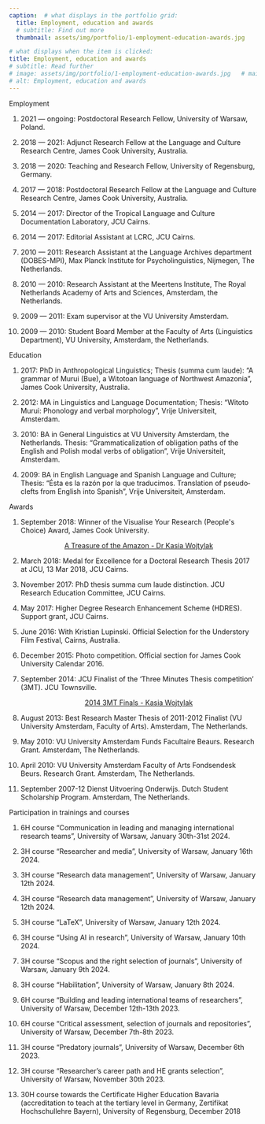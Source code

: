 ```yaml
---
caption:  # what displays in the portfolio grid:
  title: Employment, education and awards
  # subtitle: Find out more
  thumbnail: assets/img/portfolio/1-employment-education-awards.jpg

# what displays when the item is clicked:
title: Employment, education and awards
# subtitle: Read further
# image: assets/img/portfolio/1-employment-education-awards.jpg   # main image, can be a link or a file in assets/img/portfolio
# alt: Employment, education and awards
---
```


<p class="item-intro text-muted">Employment</p>

1.  2021 — ongoing: Postdoctoral Research Fellow, University of Warsaw, Poland.  

2.  2018 — 2021: Adjunct Research Fellow at the Language and Culture Research Centre, James Cook University, Australia.  

3.  2018 — 2020: Teaching and Research Fellow, University of Regensburg, Germany.

4.  2017 — 2018: Postdoctoral Research Fellow at the Language and Culture Research Centre, James Cook University, Australia.  

5.  2014 — 2017: Director of the Tropical Language and Culture Documentation Laboratory, JCU Cairns.  

6.  2014 — 2017: Editorial Assistant at LCRC, JCU Cairns.  

7.  2010 — 2011: Research Assistant at the Language Archives department (DOBES-MPI), Max Planck Institute for Psycholinguistics, Nijmegen, The Netherlands.

8.  2010 — 2010: Research Assistant at the Meertens Institute, The Royal Netherlands Academy of Arts and Sciences, Amsterdam, the Netherlands.

9.  2009 — 2011: Exam supervisor at the VU University Amsterdam.  

10. 2009 — 2010: Student Board Member at the Faculty of Arts (Linguistics Department), VU University, Amsterdam, the Netherlands.

<p class="item-intro text-muted">Education</p>

1.  2017: PhD in Anthropological Linguistics; Thesis (summa cum laude): “A grammar of Murui (Bue), a Witotoan language of Northwest Amazonia”, James Cook University, Australia.  

2.  2012: MA in Linguistics and Language Documentation; Thesis: “Witoto Murui: Phonology and verbal morphology”, Vrije Universiteit, Amsterdam.  

3.  2010: BA in General Linguistics at VU University Amsterdam, the Netherlands. Thesis: “Grammaticalization of obligation paths of the English and Polish modal verbs of obligation”, Vrije Universiteit, Amsterdam.  

4.  2009: BA in English Language and Spanish Language and Culture; Thesis: “Ésta es la razón por la que traducimos. Translation of pseudo‐clefts from English into Spanish”, Vrije Universiteit, Amsterdam.

<p class="item-intro text-muted">Awards</p>

1.  September 2018: Winner of the Visualise Your Research (People's Choice) Award, James Cook University. 
    <p style="text-align: center;">
        <i class="fab fa-youtube"></i> 
        <a href="https://www.youtube.com/watch?v=qDSH4EAx_8o" target="_blank">A Treasure of the Amazon - Dr Kasia Wojtylak</a>
    </p>

2.  March 2018: Medal for Excellence for a Doctoral Research Thesis 2017 at JCU, 13 Mar 2018, JCU Cairns.  

3.  November 2017: PhD thesis summa cum laude distinction. JCU Research Education Committee, JCU Cairns.  

4.  May 2017: Higher Degree Research Enhancement Scheme (HDRES). Support grant, JCU Cairns.  

5.  June 2016: With Kristian Lupinski. Official Selection for the Understory Film Festival, Cairns, Australia.  

6.  December 2015: Photo competition. Official section for James Cook University Calendar 2016.  

7.  September 2014: JCU Finalist of the ‘Three Minutes Thesis competition’ (3MT). JCU Townsville.  
    <p style="text-align: center;">
        <i class="fab fa-youtube"></i> 
        <a href="https://www.youtube.com/watch?v=ZTh8qUVbOyM" target="_blank">2014 3MT Finals - Kasia Wojtylak</a>
    </p>

8.  August 2013: Best Research Master Thesis of 2011-2012 Finalist (VU University Amsterdam, Faculty of Arts). Amsterdam, The Netherlands.  

9.  May 2010: VU University Amsterdam Funds Facultaire Beaurs. Research Grant. Amsterdam, The Netherlands.  

10. April 2010: VU University Amsterdam Faculty of Arts Fondsendesk Beurs. Research Grant. Amsterdam, The Netherlands.  

11. September 2007-12 Dienst Uitvoering Onderwijs. Dutch Student Scholarship Program. Amsterdam, The Netherlands.  

<p class="item-intro text-muted">Participation in trainings and courses</p>

1.  6H course “Communication in leading and managing international research teams”, University of Warsaw, January 30th-31st  2024.  

2.  3H course “Researcher and media”, University of Warsaw, January 16th 2024.  

3.  3H course “Research data management”, University of Warsaw, January 12th 2024.  

4.  3H course “Research data management”, University of Warsaw, January 12th 2024.  

5.  3H course “LaTeX”, University of Warsaw, January 12th 2024.  

6.  3H course “Using AI in research”, University of Warsaw, January 10th 2024.  

7.  3H course “Scopus and the right selection of journals”, University of Warsaw, January 9th 2024.  

8.  3H course “Habilitation”, University of Warsaw, January 8th 2024.  

9.  6H course “Building and leading international teams of researchers”, University of Warsaw, December 12th-13th 2023.  

10.  6H course “Critical assessment, selection of journals and repositories”, University of Warsaw, December 7th-8th 2023.  

11.  3H course “Predatory journals”, University of Warsaw, December 6th 2023.  

12.  3H course “Researcher’s career path and HE grants selection”, University of Warsaw, November 30th 2023.  

13.  30H course towards the Certificate Higher Education Bavaria (accreditation to teach at the tertiary level in Germany, Zertifikat Hochschullehre Bayern), University of Regensburg, December 2018  

